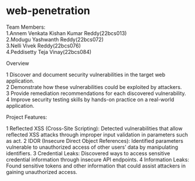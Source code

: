 # web-penetration
Team Members:<br>
1.Annem Venkata Kishan Kumar Reddy(22bcs013)<br>
2.Modugu Yashwanth Reddy(22bcs072)<br>
3.Nelli Vivek Reddy(22bcs076)  
4.Peddisetty Teja Vinay(22bcs084)<br>

Overview<br>

1 Discover and document security vulnerabilities in the target web application.<br>
2 Demonstrate how these vulnerabilities could be exploited by attackers.<br>
3 Provide remediation recommendations for each discovered vulnerability.<br>
4 Improve security testing skills by hands-on practice on a real-world application.<br>

Project Features:

1 Reflected XSS (Cross-Site Scripting): Detected vulnerabilities that allow reflected XSS attacks through improper input validation in parameters such as act.
2 IDOR (Insecure Direct Object References): Identified parameters vulnerable to unauthorized access of other users’ data by manipulating identifiers.
3 Credential Leaks: Discovered ways to access sensitive credential information through insecure API endpoints.
4 Information Leaks: Found sensitive tokens and other information that could assist attackers in gaining unauthorized access.

